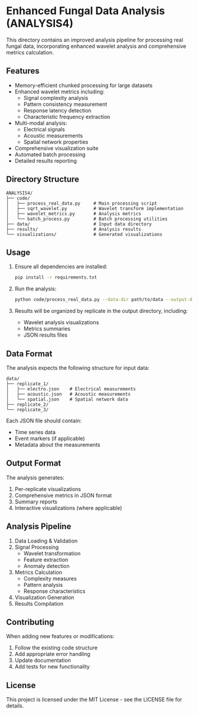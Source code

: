 # Enhanced Fungal Data Analysis (ANALYSIS4)

This directory contains an improved analysis pipeline for processing real fungal data, incorporating enhanced wavelet analysis and comprehensive metrics calculation.

## Features

- Memory-efficient chunked processing for large datasets
- Enhanced wavelet metrics including:
  - Signal complexity analysis
  - Pattern consistency measurement
  - Response latency detection
  - Characteristic frequency extraction
- Multi-modal analysis:
  - Electrical signals
  - Acoustic measurements
  - Spatial network properties
- Comprehensive visualization suite
- Automated batch processing
- Detailed results reporting

## Directory Structure

```
ANALYSIS4/
├── code/
│   ├── process_real_data.py     # Main processing script
│   ├── sqrt_wavelet.py          # Wavelet transform implementation
│   ├── wavelet_metrics.py       # Analysis metrics
│   └── batch_process.py         # Batch processing utilities
├── data/                        # Input data directory
├── results/                     # Analysis results
└── visualizations/              # Generated visualizations
```

## Usage

1. Ensure all dependencies are installed:
   ```bash
   pip install -r requirements.txt
   ```

2. Run the analysis:
   ```bash
   python code/process_real_data.py --data-dir path/to/data --output-dir path/to/output
   ```

3. Results will be organized by replicate in the output directory, including:
   - Wavelet analysis visualizations
   - Metrics summaries
   - JSON results files

## Data Format

The analysis expects the following structure for input data:

```
data/
├── replicate_1/
│   ├── electro.json    # Electrical measurements
│   ├── acoustic.json   # Acoustic measurements
│   └── spatial.json    # Spatial network data
├── replicate_2/
└── replicate_3/
```

Each JSON file should contain:
- Time series data
- Event markers (if applicable)
- Metadata about the measurements

## Output Format

The analysis generates:
1. Per-replicate visualizations
2. Comprehensive metrics in JSON format
3. Summary reports
4. Interactive visualizations (where applicable)

## Analysis Pipeline

1. Data Loading & Validation
2. Signal Processing
   - Wavelet transformation
   - Feature extraction
   - Anomaly detection
3. Metrics Calculation
   - Complexity measures
   - Pattern analysis
   - Response characteristics
4. Visualization Generation
5. Results Compilation

## Contributing

When adding new features or modifications:
1. Follow the existing code structure
2. Add appropriate error handling
3. Update documentation
4. Add tests for new functionality

## License

This project is licensed under the MIT License - see the LICENSE file for details. 